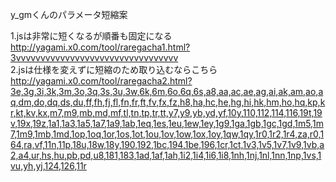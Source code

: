  y_gmくんのパラメータ短縮案

1.jsは非常に短くなるが順番も固定になる  
http://yagami.x0.com/tool/raregacha1.html?3vvvvvvvvvvvvvvvvvvvvvvvvvvvvvvvvv  
2.jsは仕様を変えずに短縮のため取り込むならこちら  
http://yagami.x0.com/tool/raregacha2.html?3e,3g,3i,3k,3m,3o,3q,3s,3u,3w,6k,6m,6o,6q,6s,a8,aa,ac,ae,ag,ai,ak,am,ao,aq,dm,do,dq,ds,du,ff,fh,fj,fl,fn,fr,ft,fv,fx,fz,h8,ha,hc,he,hg,hi,hk,hm,ho,hq,kp,kr,kt,kv,kx,m7,m9,mb,md,mf,tl,tn,tp,tr,tt,y7,y9,yb,yd,yf,10y,110,112,114,116,19t,19v,19x,19z,1a1,1a3,1a5,1a7,1a9,1ab,1eq,1es,1eu,1ew,1ey,1g9,1ga,1gb,1gc,1gd,1m5,1m7,1m9,1mb,1md,1op,1oq,1or,1os,1ot,1ou,1ov,1ow,1ox,1oy,1qw,1qy,1r0,1r2,1r4,za,r0,164,ra,vf,11n,11p,18u,18w,18y,190,192,1bc,194,1be,196,1cr,1ct,1v3,1v5,1v7,1v9,1vb,a2,a4,ur,hs,hu,pb,pd,u8,181,183,1ad,1af,1ah,1i2,1i4,1i6,1i8,1nh,1nj,1nl,1nn,1np,1vs,1vu,yh,yj,124,126,11r
